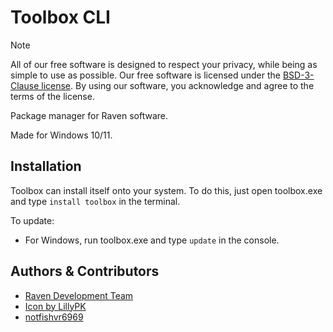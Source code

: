 
# Toolbox CLI

> [!NOTE]
> All of our free software is designed to respect your privacy, while being as simple to use as possible. Our free software is licensed under the [BSD-3-Clause license](https://ravendevteam.org/files/BSD-3-Clause.txt). By using our software, you acknowledge and agree to the terms of the license.

Package manager for Raven software.

Made for Windows 10/11.

## Installation
Toolbox can install itself onto your system. To do this, just open toolbox.exe and type `install toolbox` in the terminal.

To update:
- For Windows, run toolbox.exe and type `update` in the console.

## Authors & Contributors

- [Raven Development Team](https://ravendevteam.org/)
- [Icon by LillyPK](https://github.com/LillyPK/)
- [notfishvr6969](https://github.com/notfishvr6969)
